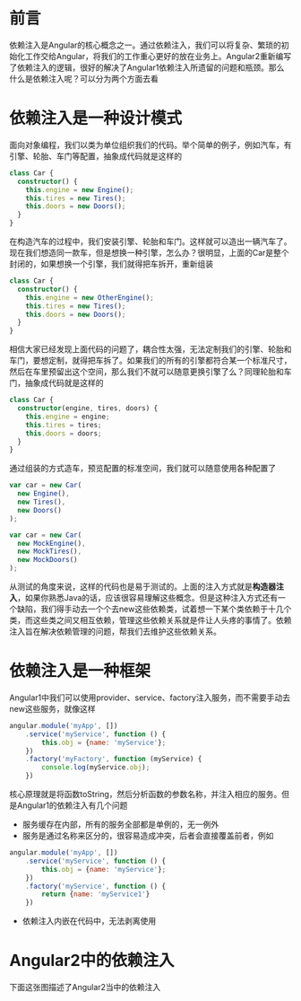 # 前言
依赖注入是Angular的核心概念之一。通过依赖注入，我们可以将复杂、繁琐的初始化工作交给Angular，将我们的工作重心更好的放在业务上。Angular2重新编写了依赖注入的逻辑，很好的解决了Angular1依赖注入所遗留的问题和瓶颈。那么什么是依赖注入呢？可以分为两个方面去看

# 依赖注入是一种设计模式
面向对象编程，我们以类为单位组织我们的代码。举个简单的例子，例如汽车，有引擎、轮胎、车门等配置，抽象成代码就是这样的

```typescript
class Car {
  constructor() {
    this.engine = new Engine();
    this.tires = new Tires();
    this.doors = new Doors();
  }
}
```

在构造汽车的过程中，我们安装引擎、轮胎和车门。这样就可以造出一辆汽车了。现在我们想造同一款车，但是想换一种引擎，怎么办？很明显，上面的Car是整个封闭的，如果想换一个引擎，我们就得把车拆开，重新组装

```typescript
class Car {
  constructor() {
    this.engine = new OtherEngine();
    this.tires = new Tires();
    this.doors = new Doors();
  }
}
```

相信大家已经发现上面代码的问题了，耦合性太强，无法定制我们的引擎、轮胎和车门，要想定制，就得把车拆了。如果我们的所有的引擎都符合某一个标准尺寸，然后在车里预留出这个空间，那么我们不就可以随意更换引擎了么？同理轮胎和车门，抽象成代码就是这样的

```typescript
class Car {
  constructor(engine, tires, doors) {
    this.engine = engine;
    this.tires = tires;
    this.doors = doors;
  }
}
```

通过组装的方式造车，预览配置的标准空间，我们就可以随意使用各种配置了

```typescript
var car = new Car(
  new Engine(),
  new Tires(),
  new Doors()
);
```

```typescript
var car = new Car(
  new MockEngine(),
  new MockTires(),
  new MockDoors()
);
```

从测试的角度来说，这样的代码也是易于测试的。上面的注入方式就是**构造器注入**，如果你熟悉Java的话，应该很容易理解这些概念。但是这种注入方式还有一个缺陷，我们得手动去一个个去new这些依赖类，试着想一下某个类依赖于十几个类，而这些类之间又相互依赖，管理这些依赖关系就是件让人头疼的事情了。依赖注入旨在解决依赖管理的问题，帮我们去维护这些依赖关系。

# 依赖注入是一种框架
Angular1中我们可以使用provider、service、factory注入服务，而不需要手动去new这些服务，就像这样

```javascript
angular.module('myApp', [])
	.service('myService', function () {
	    this.obj = {name: 'myService'};
	})
	.factory('myFactory', function (myService) {
	    console.log(myService.obj);
	})
```

核心原理就是将函数toString，然后分析函数的参数名称，并注入相应的服务。但是Angular1的依赖注入有几个问题

- 服务缓存在内部，所有的服务全部都是单例的，无一例外
- 服务是通过名称来区分的，很容易造成冲突，后者会直接覆盖前者，例如

```javascript
angular.module('myApp', [])
	.service('myService', function () {
	    this.obj = {name: 'myService'};
	})
	.factory('myService', function () {
	    return {name: 'myService1'}
	})
```

- 依赖注入内嵌在代码中，无法剥离使用

# Angular2中的依赖注入
下面这张图描述了Angular2当中的依赖注入